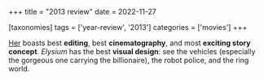 +++
title = "2013 review"
date = 2022-11-27

[taxonomies]
tags = ['year-review', '2013']
categories = ['movies']
+++

[Her] boasts best **editing**, best **cinematography**, and most
**exciting story concept**.
*Elysium* has the best __visual design__:
see the vehicles (especially the gorgeous one carrying the billionaire),
the robot police, and the ring world.

  [Her]: @/her.md

